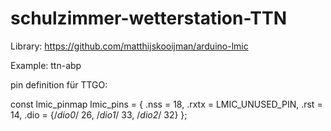 # schulzimmer-wetterstation-TTN

Library: https://github.com/matthijskooijman/arduino-lmic

Example: ttn-abp

pin definition für TTGO: 

const lmic_pinmap lmic_pins = {
  .nss = 18, 
  .rxtx = LMIC_UNUSED_PIN,
  .rst = 14,
  .dio = {/*dio0*/ 26, /*dio1*/ 33, /*dio2*/ 32}
}; 

